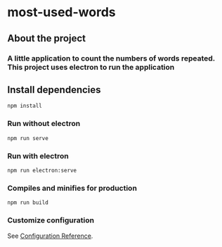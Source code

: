 # most-used-words

## About the project

### A little application to count the numbers of words repeated. This project uses electron to run the application

## Install dependencies
```
npm install
```

### Run without electron
```
npm run serve
```

### Run with electron
```
npm run electron:serve
```

### Compiles and minifies for production
```
npm run build
```

### Customize configuration
See [Configuration Reference](https://cli.vuejs.org/config/).
